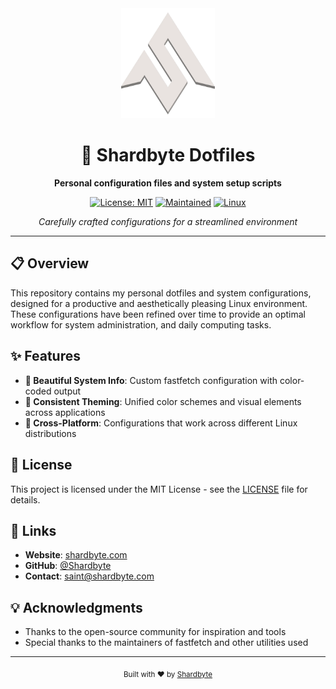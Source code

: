 <!--
#
#
###########################
#                         #
#  Saint @ Shardbyte.com  #
#                         #
###########################
# Author: Shardbyte (Saint)
#
#
-->

<div align="center">
  <img src="https://raw.githubusercontent.com/Shardbyte/Shardbyte/main/img/logo-shardbyte-master-light.webp" alt="Shardbyte Logo" width="150"/>

  # 🔧 Shardbyte Dotfiles

  **Personal configuration files and system setup scripts**

  [![License: MIT](https://img.shields.io/badge/License-MIT-yellow.svg)](https://opensource.org/licenses/MIT)
  [![Maintained](https://img.shields.io/badge/Maintained%3F-yes-green.svg)](https://github.com/Shardbyte/shard-dotfiles/graphs/commit-activity)
  [![Linux](https://img.shields.io/badge/Platform-Linux-blue.svg)](https://www.linux.org/)

  *Carefully crafted configurations for a streamlined environment*
</div>

---

## 📋 Overview

This repository contains my personal dotfiles and system configurations, designed for a productive and aesthetically pleasing Linux environment. These configurations have been refined over time to provide an optimal workflow for system administration, and daily computing tasks.

## ✨ Features

- **🎨 Beautiful System Info**: Custom fastfetch configuration with color-coded output
- **🎯 Consistent Theming**: Unified color schemes and visual elements across applications
- **📱 Cross-Platform**: Configurations that work across different Linux distributions

## 📄 License

This project is licensed under the MIT License - see the [LICENSE](LICENSE) file for details.

## 🔗 Links

- **Website**: [shardbyte.com](https://shardbyte.com)
- **GitHub**: [@Shardbyte](https://github.com/Shardbyte)
- **Contact**: saint@shardbyte.com

## 💡 Acknowledgments

- Thanks to the open-source community for inspiration and tools
- Special thanks to the maintainers of fastfetch and other utilities used

---

<div align="center">
  <sub>Built with ❤️ by <a href="https://github.com/Shardbyte">Shardbyte</a></sub>
</div>